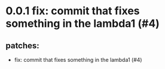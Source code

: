 # 0.0.1 fix: commit that fixes something in the lambda1 (#4)

## patches:
* fix: commit that fixes something in the lambda1 (#4)


